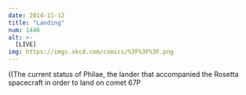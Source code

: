 ```yaml
---
date: 2014-11-12
title: "Landing"
num: 1446
alt: >-
  [LIVE]
img: https://imgs.xkcd.com/comics/%3F%3F%3F.png
---
```

((The current status of Philae, the lander that accompanied the Rosetta spacecraft in order to land on comet 67P
